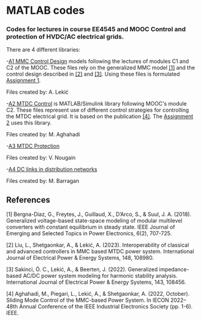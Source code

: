 # MATLAB codes
### Codes for lectures in course EE4545 and MOOC Control and protection of HVDC/AC electrical grids.
 
There are 4 different libraries:

-[A1 MMC Control Design](/MATLAB/A1%20MMC%20control%20design) models following the lectures of modules C1 and C2 of the MOOC. These files rely on the generalized MMC model [[1]](#1) and
the control design described in [[2]](#2) and [[3]](#3). Using these files is formulated [Assignment 1](/MATLAB/A1%20MMC%20control%20design/Assignment%201%20-%20MMC%20design%20and%20control.pdf).

Files created by: A. Lekić

-[A2 MTDC Control](/MATLAB/A2%20MTDC%20control) is MATLAB/Simulink library following MOOC's module C2. These files represent use of different control strategies
for controlling the MTDC electrical grid. It is based on the publication [[4]](#4). The [Assignment 2](/MATLAB/A2%20MTDC%20control/Assignment%202%20-%20MTDC%20controls.pdf) uses this library.
 
Files created by: M. Aghahadi 
 
-[A3 MTDC Protection](/MATLAB/A3%20MTDC%20Protection)

Files created by: V. Nougain

-[A4 DC links in distribution networks](/MATLAB/A4%20DC%20links%20in%20distribution%20networks)

Files created by: M. Barragan

## References
<a id="1">[1]</a>
Bergna-Diaz, G., Freytes, J., Guillaud, X., D’Arco, S., & Suul, J. A. (2018). Generalized voltage-based state-space modeling of modular multilevel converters with 
constant equilibrium in steady state. IEEE Journal of Emerging and Selected Topics in Power Electronics, 6(2), 707-725.

<a id="2">[2]</a> Liu, L., Shetgaonkar, A., & Lekić, A. (2023). Interoperability of classical and advanced controllers in MMC based MTDC power system. International Journal of 
Electrical Power & Energy Systems, 148, 108980.

<a id="3">[3]</a> Sakinci, Ö. C., Lekić, A., & Beerten, J. (2022). Generalized impedance-based AC/DC power system modeling for harmonic stability analysis. International Journal 
of Electrical Power & Energy Systems, 143, 108456.

<a id="4">[4]</a> Aghahadi, M., Piegari, L., Lekić, A., & Shetgaonkar, A. (2022, October). Sliding Mode Control of the MMC-based Power System. In IECON 2022–48th Annual Conference 
of the IEEE Industrial Electronics Society (pp. 1-6). IEEE.